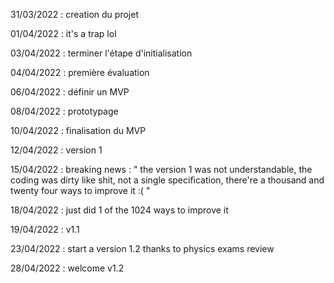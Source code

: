 31/03/2022 : creation du projet

01/04/2022 : it's a trap lol

03/04/2022 : terminer l'étape d'initialisation

04/04/2022 : première évaluation

06/04/2022 : définir un MVP

08/04/2022 : prototypage

10/04/2022 : finalisation du MVP

12/04/2022 : version 1

15/04/2022 : breaking news : " the version 1 was not understandable, the coding was dirty like shit, not a single specification, there're a thousand and                twenty four ways to improve it :( "

18/04/2022 : just did 1 of the 1024 ways to improve it

19/04/2022 : v1.1

23/04/2022 : start a version 1.2 thanks to physics exams review

28/04/2022 : welcome v1.2
